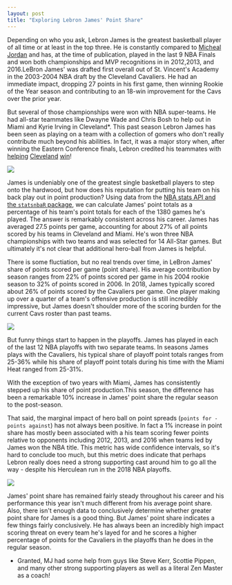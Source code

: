 ```yaml
---
layout: post
title: "Exploring Lebron James' Point Share"
---
```


Depending on who you ask, Lebron James is the greatest basketball player of all time or at least in the top three. He is constantly compared to [Micheal Jordan](https://trends.google.com/trends/explore?date=all&geo=US&q=Lebron%20James%20vs%20Michael%20Jordan) and has, at the time of publication, played in the last 9 NBA Finals and won both championships and MVP recognitions in in 2012,2013, and 2016.LeBron James' was drafted first overall out of St. Vincent's Academy in the 2003-2004 NBA draft by the Cleveland Cavaliers. He had an immediate impact, dropping 27 points in his first game, then winning Rookie of the Year season and contributing to an 18-win improvement for the Cavs over the prior year. 

But several of those championships were won with NBA super-teams. He had all-star teammates like Dwayne Wade and Chris Bosh to help out in Miami and Kyrie Irving in Cleveland*. This past season Lebron James has been seen as playing on a team with a collection of gomers who don't really contribute much beyond his abilities. In fact, it was a major story when, after winning the Eastern Conference finals, Lebron credited his teammates with [helping](https://www.usatoday.com/story/sports/ftw/2018/05/27/lebron-james-passionately-defended-his-teammates-after-the-cavs-run-to-the-nba-finals/111168656/) [Cleveland](https://www.ohio.com/akron/sports/cavs/nba-finals-lebron-james-bristling-at-criticisms-of-cavaliers-teammates) [win](https://sports.theonion.com/lebron-james-credits-teammates-with-providing-4-bodies-1825658316)!

<p> 
  <img src="https://joshyazman.github.io/images/lebron-point-share/Lebron James Point Share Over Time.png#center"/>
</p>

James is undeniably one of the greatest single basketball players to step onto the hardwood, but how does his reputation for putting his team on his back play out in point production? Using data from the [NBA stats API and the `statsnbaR` package](https://github.com/stephematician/statsnbaR), we can calculate James' point totals as a percentage of his team's point totals for each of the 1380 games he's played. The answer is remarkably consistent across his career. James has averaged 27.5 points per game, accounting for about 27% of all points scored by his teams in Cleveland and Miami. He's won three NBA championships with two teams and was selected for 14 All-Star games. But ultimately it's not clear that additional hero-ball from James is helpful.

There is some fluctiation, but no real trends over time, in LeBron James' share of points scored per game (point share). His average contribution by season ranges from 22% of points scored per game in his 2004 rookie season to 32% of points scored in 2006. In 2018, James typically scored about 26% of points scored by the Cavaliers per game. One player making up over a quarter of a team's offensive production is still incredibly impressive, but James doesn't shoulder more of the scoring burden for the current Cavs roster than past teams.  

<p> 
  <img src="https://joshyazman.github.io/images/lebron-point-share/Lebron James Point Share Playoffs vs Regular.png#center"/>
</p>

But funny things start to happen in the playoffs. James has played in each of the last 12 NBA playoffs with two separate teams. In seasons James plays with the Cavaliers, his typical share of playoff point totals ranges from 25-36% while his share of playoff point totals during his time with the Miami Heat ranged from 25-31%.

With the exception of two years with Miami, James has consistently stepped up his share of point production.This season, the difference has been a remarkable 10% increase in James' point share the regular season to the post-season.

That said, the marginal impact of hero ball on point spreads (`points for - points against`) has not always been positive. In fact a 1% increase in point share has mostly been associated with a his team scoring fewer points relative to opponents including 2012, 2013, and 2016 when teams led by James won the NBA title. This metric has wide confidence intervals, so it's hard to conclude too much, but this metric does indicate that perhaps Lebron really does need a strong supporting cast around him to go all the way - despite his Herculean run in the 2018 NBA playoffs.

<p> 
  <img src="https://joshyazman.github.io/images/lebron-point-share/Marginal Impact.png#center"/>
</p>

James' point share has remained fairly steady throughout his career and his performance this year isn't much different from his average point share. Also, there isn't enough data to conclusively determine whether greater point share for James is a good thing. But James' point share indicates a few things fairly conclusively. He has always been an incredibly high impact scoring threat on every team he's layed for and he scores a higher percentage of points for the Cavaliers in the playoffs than he does in the regular season. 

* Granted, MJ had some help from guys like Steve Kerr, Scottie Pippen, and many other strong supporting players as well as a literal Zen Master as a coach!
